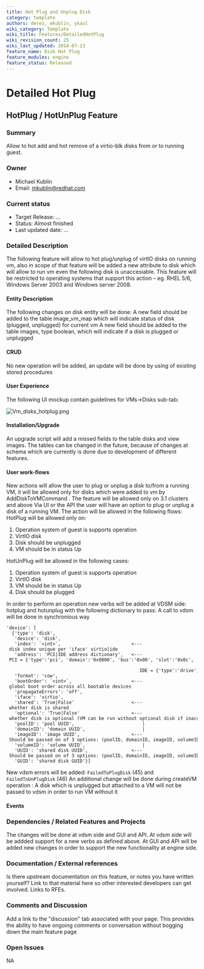 ```yaml
---
title: Hot Plug and Unplug Disk
category: template
authors: derez, mkublin, ykaul
wiki_category: Template
wiki_title: Features/DetailedHotPlug
wiki_revision_count: 25
wiki_last_updated: 2014-07-13
feature_name: Disk Hot Plug
feature_modules: engine
feature_status: Released
---
```


# Detailed Hot Plug

## HotPlug / HotUnPlug Feature

### Summary

Allow to hot add and hot remove of a virtio-blk disks from or to running guest.

### Owner

*   Michael Kublin
*   Email: mkublin@redhat.com

### Current status

*   Target Release: ...
*   Status: Almost finished
*   Last updated date: ...

### Detailed Description

The following feature will allow to hot plug/unplug of virtIO disks on running vm, also in scope of that feature will be added a new attribute to disk which will allow to run vm even the following disk is unaccesiable.
This feature will be restricted to operating systems that support this action – eg. RHEL 5/6, Windows Server 2003 and Windows server 2008.

#### Entity Description

The following changes on disk entity will be done: A new field should be added to the table image_vm_map which will indicate status of disk (plugged, unplugged) for current vm
A new field should be added to the table images, type boolean, which will indicate if a disk is plugged or unplugged

#### CRUD

No new operation will be added, an update will be done by using of existing stored procedures

#### User Experience

The following UI mockup contain guidelines for VMs->Disks sub-tab:

![](Vm_disks_hotplug.png "Vm_disks_hotplug.png")

#### Installation/Upgrade

An upgrade script will add a missed fields to the table disks and view images. The tables can be changed in the future, because of changes at schema which are currently is done due to development of different features.

#### User work-flows

New actions will allow the user to plug or unplug a disk to/from a running VM, it will be allowed only for disks which were added to vm by AddDiskToVMCommand . The feature will be allowed only on 3.1 clusters and above
Via UI or the API the user will have an option to plug or unplug a disk of a running VM.
The action will be allowed in the following flows:
HotPlug will be allowed only on:

1. Operation system of guest is supports operation
2. VirtIO disk
3. Disk should be unplugged
4. VM should be in status Up

HotUnPlug will be allowed in the following cases:

1. Operation system of guest is supports operation
2. VirtIO disk
3. VM should be in status Up
4. Disk should be plugged

In order to perform an operation new verbs will be added at VDSM side:
hotplug and hotunplug with the following dictionary to pass:
A call to vdsm will be done in synchronious way

    'device': [
      {'type': 'disk',
       'device': 'disk',
       'index': `<int>`,                          <--- disk index unique per 'iface' virtio|ide
       'address': 'PCI|IDE address dictionary',   <--- PCI = {'type':'pci', 'domain':'0x0000', 'bus':'0x00', 'slot':'0x0c', 'function':'0x0'} ,  
                                                       IDE = {'type':'drive', 'controller':'0', 'bus':'0', 'unit':'0'}
       'format': 'cow',
       'bootOrder': `<int>`,                      <--- global boot order across all bootable devices
       'propagateErrors': 'off',
       'iface': 'virtio',
       'shared': 'True|False'                     <--- whether disk is shared
       'optional': 'True|False'                   <--- whether disk is optional (VM can be run without optional disk if inaccessible)
       'poolID': 'pool UUID',                         |
       'domainID': 'domain UUID',                     | 
       'imageID': 'image UUID',                   <--- Should be passed on of 3 options: (poolID, domainID, imageID, volumeID) or GUID or UUID   
       'volumeID': 'volume UUID',                     |
       'UUID': 'shared disk UUID',                <--- Should be passed on of 3 options: (poolID, domainID, imageID, volumeID) or GUID or UUID    
       'GUID': 'shared disk GUID'}]    

New vdsm errors will be added: `FailedToPlugDisk` (45) and `FailedToUnPlugDisk` (46)
 An additional change will be done during createVM operation :
A disk which is unplugged but attached to a VM will not be passed to vdsm in order to run VM without it

#### Events

### Dependencies / Related Features and Projects

The changes will be done at vdsm side and GUI and API.
At vdsm side will be addded support for a new verbs as defined above.
At GUI and API will be added new changes in order to support the new functionality at engine side.

### Documentation / External references

Is there upstream documentation on this feature, or notes you have written yourself? Link to that material here so other interested developers can get involved. Links to RFEs.

### Comments and Discussion

Add a link to the "discussion" tab associated with your page. This provides the ability to have ongoing comments or conversation without bogging down the main feature page

### Open Issues

NA
